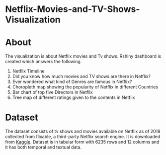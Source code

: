# Netflix-Movies-and-TV-Shows-Visualization

# About
The visualization is about Netflix movies and Tv shows. Rshiny dashboard is created which answers the following.
1. Netflix Timeline
2. Did you know how much movies and TV shows are there in Netflix?
3. Ever wondered what kind of Genres are famous in Netflix?
4. Choropleth map showing the popularity of Netflix in different Countries
5. Bar chart of top five Directors in Netflix
6. Tree map of different ratings given to the contents in Netflix
# Dataset
The dataset consists of tv shows and movies available on Netflix as of 2019 collected from flixable, a third-party Netflix search engine. It is downloaded from [Kaggle](https://www.kaggle.com/shivamb/netflix-shows). Dataset is in tabular form with 6235 rows and 12 columns and it has both temporal and textual data.
